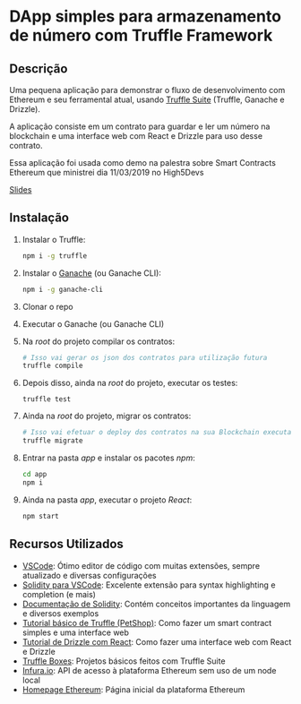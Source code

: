 # DApp simples para armazenamento de número com Truffle Framework

## Descrição

Uma pequena aplicação para demonstrar o fluxo de desenvolvimento com Ethereum e seu ferramental atual, usando [Truffle Suite](https://truffleframework.com/) (Truffle, Ganache e Drizzle).

A aplicação consiste em um contrato para guardar e ler um número na blockchain e uma interface web com React e Drizzle para uso desse contrato.

Essa aplicação foi usada como demo na palestra sobre Smart Contracts Ethereum que ministrei dia 11/03/2019 no High5Devs

[Slides](http://bit.ly/h5d-contracts)

## Instalação

1. Instalar o Truffle: 
    ``` bash
    npm i -g truffle
    ```

0. Instalar o [Ganache](https://truffleframework.com/ganache) (ou Ganache CLI):
    ``` bash
    npm i -g ganache-cli
    ```

0. Clonar o repo

0. Executar o Ganache (ou Ganache CLI)

0. Na *root* do projeto compilar os contratos:
    ``` bash
    # Isso vai gerar os json dos contratos para utilização futura
    truffle compile
    ```

0. Depois disso, ainda na *root* do projeto, executar os testes:
    ```
    truffle test
    ```

0. Ainda na *root* do projeto, migrar os contratos:
    ```bash
    # Isso vai efetuar o deploy dos contratos na sua Blockchain executada pelo Ganache
    truffle migrate
    ```

0. Entrar na pasta *app* e instalar os pacotes *npm*:
    ``` bash
    cd app
    npm i
    ```

0. Ainda na pasta *app*, executar o projeto *React*:
    ``` bash
    npm start
    ```

## Recursos Utilizados
- [VSCode](https://code.visualstudio.com/): Ótimo editor de código com muitas extensões, sempre atualizado e diversas configurações
- [Solidity para VSCode](https://marketplace.visualstudio.com/items?itemName=JuanBlanco.solidity): Excelente extensão para syntax highlighting e completion (e mais)
- [Documentação de Solidity](https://solidity.readthedocs.io/en/latest/): Contém conceitos importantes da linguagem e diversos exemplos
- [Tutorial básico de Truffle (PetShop)](https://truffleframework.com/tutorials/pet-shop): Como fazer um smart contract simples e uma interface web
- [Tutorial de Drizzle com React](https://truffleframework.com/tutorials/getting-started-with-drizzle-and-react): Como fazer uma interface web com React e Drizzle
- [Truffle Boxes](https://truffleframework.com/boxes): Projetos básicos feitos com Truffle Suite
- [Infura.io](https://infura.io/): API de acesso à plataforma Ethereum sem uso de um node local
- [Homepage Ethereum](https://www.ethereum.org/): Página inicial da plataforma Ethereum